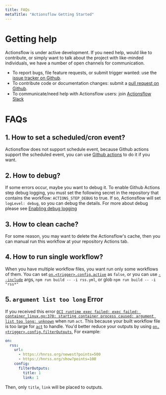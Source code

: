 ```yaml
---
title: FAQs
metaTitle: "Actionsflow Getting Started"
---
```


# Getting help

Actionsflow is under active development. If you need help, would like to
contribute, or simply want to talk about the project with like-minded
individuals, we have a number of open channels for communication.

- To report bugs, file feature requests, or submit trigger wanted: use the [issue tracker on Github](https://github.com/actionsflow/actionsflow/issues).
- To contribute code or documentation changes: submit a [pull request on Github](https://github.com/actionsflow/actionsflow/pulls).
- To communicate/need help with Actionsflow users: join [Actionsflow Slack](https://join.slack.com/t/actionsflow/shared_invite/zt-h5tmw9cn-GbZ4fzU_vc_qB~nnS_2Lvg)

# FAQs

## 1. How to set a scheduled/cron event?

Actionsflow does not support schedule event, because Github actions support the scheduled event, you can use [Github actions](https://docs.github.com/en/actions/reference/events-that-trigger-workflows#scheduled-events) to do it if you want.

## 2. How to debug?

If some errors occur, maybe you want to debug it. To enable Github Actions step debug logging, you must set the following secret in the repository that contains the workflow: `ACTIONS_STEP_DEBUG` to true. If so, Actionsflow will set `logLevel: debug`, so you can debug the details. For more about debug please see [Enabling debug logging
](https://docs.github.com/en/free-pro-team@latest/actions/managing-workflow-runs/enabling-debug-logging)

## 3. How to clean cache?

For some reason, you may want to delete the Actionsflow's cache, then you can manual run this workflow at your repository Actions tab.

## 4. How to run single workflow?

When you have multiple workflow files, you want run only some workflows of them. You can set [`on.<trigger>.config.active`](https://actionsflow.github.io/docs/workflow/#ontriggerconfigactive) as `false`, or you can use [`--include`](https://actionsflow.github.io/docs/reference/cli/#build) args, `npm run build -- -i rss.yml`, or glob `npm run build -- -i "rss*"`

## 5. `argument list too long` Error

If you received this error [`OCI runtime exec failed: exec failed: container_linux.go:370: starting container process caused: argument list too long: unknown`](https://github.com/actionsflow/actionsflow/issues/4) when run `act`. This because your built workflow file is too large for [`act`](https://github.com/nektos/act) to handle. You'd better reduce your outputs by using [`on.<trigger>.config.filterOutputs`](https://actionsflow.github.io/docs/workflow/#ontriggerconfigfilteroutputs), For example:

```yaml
on:
  rss:
    url:
      - https://hnrss.org/newest?points=500
      - https://hnrss.org/show?points=100
    config:
      filterOutputs:
        title: 1
        link: 1
```

Then, only `title`, `link` will be placed to outputs.
